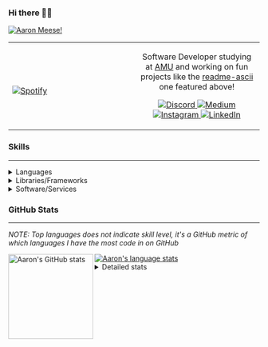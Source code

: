 ### Hi there 👋🏻
[![Aaron Meese!](https://user-images.githubusercontent.com/17814535/88975338-a2aabf00-d27f-11ea-963f-8a19608716b4.png)](https://github.com/ajmeese7/readme-ascii "README ASCII")

<!-- Modified from project here: https://github.com/novatorem/novatorem -->
<table width="100%"> 
  <tr>
  <td width="50%">
      
&nbsp; <br> [![Spotify](https://ajmeese7.vercel.app/api/spotify)](https://open.spotify.com/user/ajmeese)

  </td>
  <td width="50%">

<p align="center">
Software Developer studying at <a href="https://www.amu.apus.edu/">AMU</a> and working on fun 
projects like the <a href="https://github.com/ajmeese7/readme-ascii">readme-ascii</a> one featured above!
</p>
<p align="center">
  <a href="https://discord.gg/PxRTQg3">
    <img src="https://img.shields.io/badge/discord-ajmeese7%234835-369?style=flat-square&logo=discord&logoColor=white&color=purple" alt="Discord" title="Discord">
  </a>
  <a href="https://link.aaronmeese.com/medium">
    <img src="https://img.shields.io/badge/medium-ajmeese7-1DB954?style=flat-square&logo=medium&logoColor=white" alt="Medium" title="Medium">
  </a>
  <br />
  <a href="https://link.aaronmeese.com/instagram">
    <img src="https://img.shields.io/badge/instagram-ajmeese7-1DB954?style=flat-square&logo=instagram&logoColor=white&color=c13584" alt="Instagram" title="Instagram">
  </a>
  <a href="https://link.aaronmeese.com/linkedin">
    <img src="https://img.shields.io/badge/linkedIn-aaronmeese-1DB954?style=flat-square&logo=linkedin&logoColor=white&color=blue" alt="LinkedIn" title="LinkedIn">
  </a>
</p>
  </td>
  </table>

[//]: <> (The `&nbsp;` is to have Aphelion take up more space)

### Skills ###
----
<details>
<summary>Languages</summary>

+ JavaScript
+ HTML
+ CSS
    + [README ASCII](https://github.com/ajmeese7/readme-ascii)
+ PHP
    + [Coupon Booked](https://github.com/ajmeese7/coupon-booked)
    + [Steam Summary](https://github.com/ajmeese7/steam-summary)
+ Java
    + [BRCC Java](https://github.com/ajmeese7/brcc-java)
    + [Euler Problems](https://github.com/ajmeese7/euler-problems)

</details>
<details>
<summary>Libraries/Frameworks</summary>

+ NodeJS
    + [Snapchat Share](https://github.com/ajmeese7/snapchat-share)
    + [FRC Spreadsheets](https://github.com/ajmeese7/frc-spreadsheets)
+ Cordova
    + [Coupon Booked](https://github.com/ajmeese7/coupon-booked)
+ jQuery
+ Discord.js
    + [Spambot](https://github.com/ajmeese7/spambot)
    + [Automatic Reactions](https://github.com/ajmeese7/automatic-reactions)
    + [Multiple Reactions](https://github.com/ajmeese7/multiple-reactions)
    + [Galley Calls](https://github.com/ajmeese7/galley-calls)
    + [Tatsu Toolbox](https://github.com/ajmeese7/tatsu-toolbox)
+ Puppeteer
    + [README ASCII](https://github.com/ajmeese7/readme-ascii)
    + [Dynamic Page Retrieval](https://github.com/ajmeese7/dynamic-page-retrieval)
+ Nightmare.js
    + [Steam Queue Clicker](https://github.com/ajmeese7/steam-queue-clicker)
    + [Repbot](https://github.com/ajmeese7/repbot)
+ Express
    + [Galley Calls](https://github.com/ajmeese7/galley-calls)
+ json-fs-store
    + [Multiple Reactions](https://github.com/ajmeese7/multiple-reactions)
+ pdf-lib
+ async

</details>
<details>
<summary>Software/Services</summary>

+ Wallpaper Engine
    + [Random Wallpaper](https://github.com/ajmeese7/random-wallpaper)
    + [Image of the Day](https://github.com/ajmeese7/image-of-the-day)
+ phpMyAdmin
+ cPanel
+ Cloudinary
+ Firefox Extensions
    + [Chess Next Move](https://github.com/ajmeese7/chess-next-move)
    + [Gmail Label Organizer](https://github.com/ajmeese7/gmail-label-organizer)
+ Google Analytics
+ Heroku
+ Nexmo
    + [Coupon Booked](https://github.com/ajmeese7/coupon-booked)
+ Twilio
    + [Galley Calls](https://github.com/ajmeese7/galley-calls)
+ Sonix
    + [Galley Calls](https://github.com/ajmeese7/galley-calls)
+ Auth0
+ OneSignal

</details>
<!--
<details>
<summary>Soft Skills</summary>
+ English/Grammar
+ SEO
    <!-- + TODO: Add my site examples after I finish improving them --
</details>
-->

### GitHub Stats ###
----
*NOTE: Top languages does not indicate skill level, it's a GitHub metric of which languages I have the most code in on GitHub*

<a href="https://profile-summary-for-github.com/user/ajmeese7">
  <img align="left" height="170px" src="https://github-readme-stats.vercel.app/api?username=ajmeese7&show_icons=true&line_height=27&count_private=true&include_all_commits=true" alt="Aaron's GitHub stats"/>
  <img src="https://github-readme-stats.vercel.app/api/top-langs/?username=ajmeese7&hide_langs_below=5&layout=compact" alt="Aaron's language stats"/>
</a>

<details>
<summary>Detailed stats</summary>

### :zap: Recent Activity
<!--START_SECTION:activity-->
1. ❗️ Closed issue [#1](https://github.com//ajmeese7/image-to-8bit/issues/1) in [ajmeese7/image-to-8bit](https://github.com//ajmeese7/image-to-8bit)
2. ❗️ Opened issue [#1](https://github.com//ajmeese7/image-to-8bit/issues/1) in [ajmeese7/image-to-8bit](https://github.com//ajmeese7/image-to-8bit)
3. 🎉 Merged PR [#5](https://github.com//ajmeese7/galley-calls/pull/5) in [ajmeese7/galley-calls](https://github.com//ajmeese7/galley-calls)
4. 🗣 Commented on [#1](https://github.com//ajmeese7/text-to-emoji/issues/1) in [ajmeese7/text-to-emoji](https://github.com//ajmeese7/text-to-emoji)
5. ❗️ Closed issue [#1](https://github.com//ajmeese7/text-to-emoji/issues/1) in [ajmeese7/text-to-emoji](https://github.com//ajmeese7/text-to-emoji)
<!--END_SECTION:activity-->

### 🧐 Waka Stats
<!--START_SECTION:waka-->
**🐱 My Github Data** 

> 🏆 665 Contributions in the Year 2020
 > 
> 📦 48.8 kB Used in Github's Storage 
 > 
> 💼 Opted to Hire
 > 
> 📜 47 Public Repositories
 > 
> 🔑 14 Private Repositories 

**I'm an Early 🐤** 

```text
🌞 Morning    225 commits    ████████░░░░░░░░░░░░░░░░░   34.3% 
🌆 Daytime    277 commits    ██████████░░░░░░░░░░░░░░░   42.23% 
🌃 Evening    148 commits    █████░░░░░░░░░░░░░░░░░░░░   22.56% 
🌙 Night      6 commits      ░░░░░░░░░░░░░░░░░░░░░░░░░   0.91%

```
📅 **I'm Most Productive on Saturday** 

```text
Monday       84 commits     ███░░░░░░░░░░░░░░░░░░░░░░   12.8% 
Tuesday      84 commits     ███░░░░░░░░░░░░░░░░░░░░░░   12.8% 
Wednesday    74 commits     ██░░░░░░░░░░░░░░░░░░░░░░░   11.28% 
Thursday     85 commits     ███░░░░░░░░░░░░░░░░░░░░░░   12.96% 
Friday       102 commits    ████░░░░░░░░░░░░░░░░░░░░░   15.55% 
Saturday     136 commits    █████░░░░░░░░░░░░░░░░░░░░   20.73% 
Sunday       91 commits     ███░░░░░░░░░░░░░░░░░░░░░░   13.87%

```


📊 **This Week I Spent My Time On** 

```text
⌚︎ Time Zone: America/Chicago

💬 Programming Languages: 
JavaScript               6 hrs 25 mins       ████████░░░░░░░░░░░░░░░░░   32.45% 
JSX                      5 hrs 30 mins       ███████░░░░░░░░░░░░░░░░░░   27.82% 
Markdown                 3 hrs 27 mins       ████░░░░░░░░░░░░░░░░░░░░░   17.41% 
JSON                     2 hrs 12 mins       ██░░░░░░░░░░░░░░░░░░░░░░░   11.12% 
HTML                     1 hr 29 mins        ██░░░░░░░░░░░░░░░░░░░░░░░   7.5%

🐱‍💻 Projects: 
aaronmeese.com           8 hrs               ██████████░░░░░░░░░░░░░░░   40.43% 
tatsu-toolbox            4 hrs 51 mins       ██████░░░░░░░░░░░░░░░░░░░   24.54% 
home                     1 hr 40 mins        ██░░░░░░░░░░░░░░░░░░░░░░░   8.49% 
aaronmeese.dev           1 hr                █░░░░░░░░░░░░░░░░░░░░░░░░   5.1% 
text-to-emoji            59 mins             █░░░░░░░░░░░░░░░░░░░░░░░░   5.03%

```

**I Mostly Code in JavaScript** 

```text
JavaScript               24 repos            ██████████████░░░░░░░░░░░   57.14% 
HTML                     6 repos             ███░░░░░░░░░░░░░░░░░░░░░░   14.29% 
Java                     4 repos             ██░░░░░░░░░░░░░░░░░░░░░░░   9.52% 
CSS                      3 repos             █░░░░░░░░░░░░░░░░░░░░░░░░   7.14% 
Python                   2 repos             █░░░░░░░░░░░░░░░░░░░░░░░░   4.76%

```



<!--END_SECTION:waka-->
</details>
